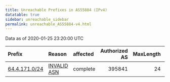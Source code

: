 ```yaml
---
title: Unreachable Prefixes in AS55884 (IPv4)
datatable: true
sidebar: unreachable_sidebar
permalink: unreachable_AS55884-v4.html
---
```


Data as of 2020-01-25 23:20:00 UTC


<div class="datatable-begin"></div>

| Prefix                                               | Reason                                                                                               | affected   |   Authorized AS |   MaxLength | Anchor                           |   unreachable /24s |
|:-----------------------------------------------------|:-----------------------------------------------------------------------------------------------------|:-----------|----------------:|------------:|:---------------------------------|-------------------:|
| [64.4.171.0/24](https://stat.ripe.net/64.4.171.0/24) | [INVALID ASN](https://rpki-validator.ripe.net/announcement-preview?asn=AS55884&prefix=64.4.171.0/24) | complete   |          395841 |          24 | [ARIN](unreachable_ARIN-v4.html) |                  1 |

<div class="datatable-end"></div>